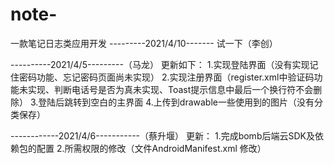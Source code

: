 # note-
一款笔记日志类应用开发
---------2021/4/10-------
试一下（李创）

----------2021/4/5---------（马龙）
更新如下：
	1.实现登陆界面（没有实现记住密码功能、忘记密码页面尚未实现）
	2.实现注册界面（register.xml中验证码功能未实现、判断电话号是否为真未实现、Toast提示信息中最后一个换行符不会删除）
	3.登陆后跳转到空白的主界面
	4.上传到drawable一些使用到的图片（没有分类保存）


------------2021/4/6-----------（蔡升堰）
更新：
    1.完成bomb后端云SDK及依赖包的配置
    2.所需权限的修改（文件AndroidManifest.xml 修改）
